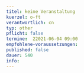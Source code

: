 ```yaml
---
titel: keine Veranstaltung 
kuerzel: o-ft
verantwortlich: cn
typ: other
pflicht: false
termine:  22021-06-04 09:00
empfohlene-voraussetzungen: 
published: false
dauer: 540
info:
---
```


